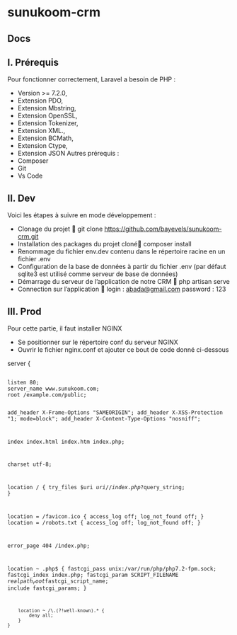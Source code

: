 # sunukoom-crm
## Docs

## I.	Prérequis 
Pour fonctionner correctement, Laravel a besoin de PHP :
* Version >= 7.2.0,
*	Extension PDO,
*  Extension Mbstring,
*  Extension OpenSSL,
*  Extension Tokenizer,
*  Extension XML.,
*  Extension BCMath,
*  Extension Ctype,
*  Extension JSON
Autres prérequis : 
*  Composer
*  Git
*  Vs Code

## II.	Dev
Voici les étapes à suivre en mode développement :
*  Clonage du projet  git clone https://github.com/bayevels/sunukoom-crm.git
*  Installation des packages du projet cloné composer install
*  Renommage du fichier env.dev contenu dans le répertoire racine en un fichier .env
*  Configuration de la base de données à partir du fichier .env (par défaut sqlite3 est utilisé comme serveur de base de données)
*  Démarrage du serveur de l’application de notre CRM  php artisan serve
*  Connection sur l’application  login : abada@gmail.com  password : 123
## III.	Prod
Pour cette partie, il faut installer NGINX 
*  Se positionner sur le répertoire conf du serveur NGINX
*  Ouvrir le fichier nginx.conf et ajouter ce bout de code donné ci-dessous

<p> server { <p>
<pre><code>   
listen 80; 
server_name www.sunukoom.com;
root /example.com/public;	
   	   
add_header X-Frame-Options "SAMEORIGIN";
add_header X-XSS-Protection "1; mode=block";
add_header X-Content-Type-Options "nosniff";
	
index index.html index.htm index.php;
   	
charset utf-8;
   	
location / {
   try_files $uri $uri/ /index.php?$query_string;
   }
   	
location = /favicon.ico { access_log off; log_not_found off; }
location = /robots.txt  { access_log off; log_not_found off; }
   	
error_page 404 /index.php;
   	
location ~ \.php$ {
fastcgi_pass unix:/var/run/php/php7.2-fpm.sock;
fastcgi_index index.php;
fastcgi_param SCRIPT_FILENAME $realpath_root$fastcgi_script_name;
   	        include fastcgi_params;
   }
   	
   	    location ~ /\.(?!well-known).* {
   	        deny all;
   	    }
   	}

<code><pre>